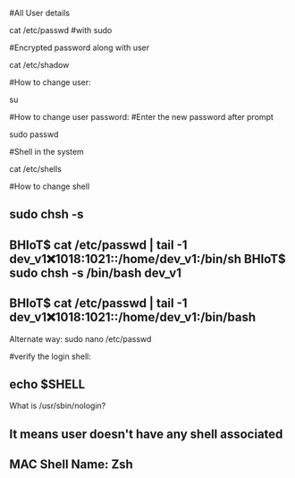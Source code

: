 #All User details

cat /etc/passwd   #with sudo

#Encrypted password along with user

cat /etc/shadow

#How to change user:

su <username>

#How to change user password:
#Enter the new password after prompt

sudo passwd <username> 

#Shell in the system

cat /etc/shells

#How to change shell 

sudo chsh -s <SHELLNAME> <USERNAME>
----------------------------------------------
BHIoT$ cat /etc/passwd | tail -1
dev_v1:x:1018:1021::/home/dev_v1:/bin/sh
BHIoT$ sudo chsh -s /bin/bash dev_v1
-----------------------------------------------
BHIoT$ cat /etc/passwd | tail -1
dev_v1:x:1018:1021::/home/dev_v1:/bin/bash
----------------------------------------------
Alternate way:
sudo nano /etc/passwd

#verify the login shell:

echo $SHELL
-----------------------------------------------
What is /usr/sbin/nologin?

It means user doesn't have any shell associated
-----------------------------
MAC Shell Name:
Zsh
---------------------------------------------














